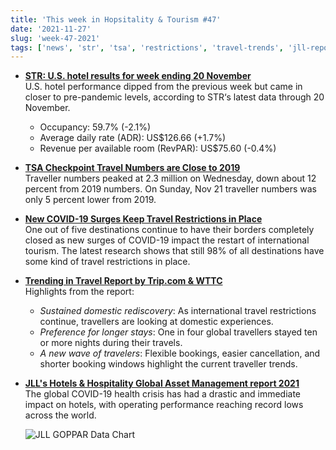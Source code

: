 ```yaml
---
title: 'This week in Hopsitality & Tourism #47'
date: '2021-11-27'
slug: 'week-47-2021'
tags: ['news', 'str', 'tsa', 'restrictions', 'travel-trends', 'jll-report']
---
```


- **[STR: U.S. hotel results for week ending 20 November](https://str.com/press-release/str-us-hotel-results-week-ending-20-november)**  
  U.S. hotel performance dipped from the previous week but came in closer to pre-pandemic levels, according to STR‘s latest data through 20 November.

  - Occupancy: 59.7% (-2.1%)
  - Average daily rate (ADR): US$126.66 (+1.7%)
  - Revenue per available room (RevPAR): US$75.60 (-0.4%)

- **[TSA Checkpoint Travel Numbers are Close to 2019](https://www.tsa.gov/coronavirus/passenger-throughput)**  
  Traveller numbers peaked at 2.3 million on Wednesday, down about 12 percent from 2019 numbers. On Sunday, Nov 21 traveller numbers was only 5 percent lower from 2019.

- **[New COVID-19 Surges Keep Travel Restrictions in Place](https://www.hospitalitynet.org/news/4107758.html)**  
  One out of five destinations continue to have their borders completely closed as new surges of COVID-19 impact the restart of international tourism. The latest research shows that still 98% of all destinations have some kind of travel restrictions in place.

- **[Trending in Travel Report by Trip.com & WTTC](https://www.hospitalitynet.org/news/4107747.html)**  
  Highlights from the report:

  - _Sustained domestic rediscovery_: As international travel restrictions continue, travellers are looking at domestic experiences.
  - _Preference for longer stays_: One in four global travellers stayed ten or more nights during their travels.
  - _A new wave of travelers_: Flexible bookings, easier cancellation, and shorter booking windows highlight the current traveller trends.

- **[JLL's Hotels & Hospitality Global Asset Management report 2021](https://www.hospitalitynet.org/news/4107753.html)**  
  The global COVID-19 health crisis has had a drastic and immediate impact on hotels, with operating performance reaching record lows across the world.

  ![JLL GOPPAR Data Chart](/images/blogimages/2021-week-47-jll-profitability-data.jpg)
